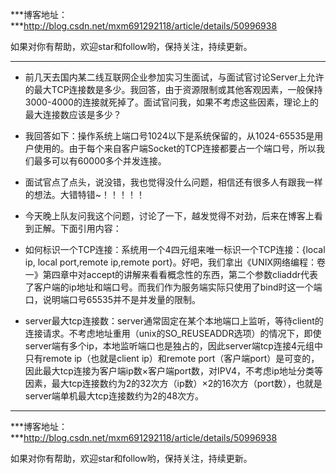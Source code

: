 ***博客地址：***http://blog.csdn.net/mxm691292118/article/details/50996938

如果对你有帮助，欢迎star和follow哟，保持关注，持续更新。

----------


 - 前几天去国内某二线互联网企业参加实习生面试，与面试官讨论Server上允许的最大TCP连接数是多少。我回答，由于资源限制或其他客观因素，一般保持3000-4000的连接就死掉了。面试官问我，如果不考虑这些因素，理论上的最大连接数应该是多少？


 - 我回答如下：操作系统上端口号1024以下是系统保留的，从1024-65535是用户使用的。由于每个来自客户端Socket的TCP连接都要占一个端口号，所以我们最多可以有60000多个并发连接。


 - 面试官点了点头，说没错，我也觉得没什么问题，相信还有很多人有跟我一样的想法。大错特错~！！！！！


 - 今天晚上队友问我这个问题，讨论了一下，越发觉得不对劲，后来在博客上看到正解。下面引用内容：

  - 如何标识一个TCP连接：系统用一个4四元组来唯一标识一个TCP连接：{local ip, local port,remote ip,remote port}。好吧，我们拿出《UNIX网络编程：卷一》第四章中对accept的讲解来看看概念性的东西，第二个参数cliaddr代表了客户端的ip地址和端口号。而我们作为服务端实际只使用了bind时这一个端口，说明端口号65535并不是并发量的限制。

  - server最大tcp连接数：server通常固定在某个本地端口上监听，等待client的连接请求。不考虑地址重用（unix的SO_REUSEADDR选项）的情况下，即使server端有多个ip，本地监听端口也是独占的，因此server端tcp连接4元组中只有remote ip（也就是client ip）和remote port（客户端port）是可变的，因此最大tcp连接为客户端ip数×客户端port数，对IPV4，不考虑ip地址分类等因素，最大tcp连接数约为2的32次方（ip数）×2的16次方（port数），也就是server端单机最大tcp连接数约为2的48次方。


----------

***博客地址：***http://blog.csdn.net/mxm691292118/article/details/50996938

如果对你有帮助，欢迎star和follow哟，保持关注，持续更新。

